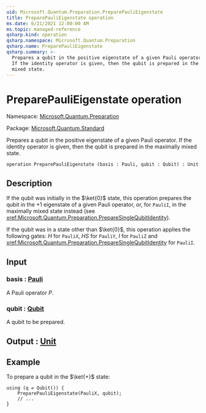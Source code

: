 ```yaml
---
uid: Microsoft.Quantum.Preparation.PreparePauliEigenstate
title: PreparePauliEigenstate operation
ms.date: 6/21/2021 12:00:00 AM
ms.topic: managed-reference
qsharp.kind: operation
qsharp.namespace: Microsoft.Quantum.Preparation
qsharp.name: PreparePauliEigenstate
qsharp.summary: >-
  Prepares a qubit in the positive eigenstate of a given Pauli operator.
  If the identity operator is given, then the qubit is prepared in the maximally
  mixed state.
---
```


# PreparePauliEigenstate operation

Namespace: [Microsoft.Quantum.Preparation](xref:Microsoft.Quantum.Preparation)

Package: [Microsoft.Quantum.Standard](https://nuget.org/packages/Microsoft.Quantum.Standard)


Prepares a qubit in the positive eigenstate of a given Pauli operator.If the identity operator is given, then the qubit is prepared in the maximallymixed state.

```qsharp
operation PreparePauliEigenstate (basis : Pauli, qubit : Qubit) : Unit
```


## Description

If the qubit was initially in the $\ket{0}$ state, this operation prepares thequbit in the $+1$ eigenstate of a given Pauli operator, or, for `PauliI`,in the maximally mixed state instead (see <xref:Microsoft.Quantum.Preparation.PrepareSingleQubitIdentity>).If the qubit was in a state other than $\ket{0}$, this operation applies the following gates:$H$ for `PauliX`, $HS$ for `PauliY`, $I$ for `PauliZ` and<xref:Microsoft.Quantum.Preparation.PrepareSingleQubitIdentity> for `PauliI`.

## Input

### basis : [Pauli](xref:microsoft.quantum.qsharp.valueliterals#pauli-literals)

A Pauli operator $P$.


### qubit : [Qubit](xref:microsoft.quantum.qsharp.valueliterals#qubit-literals)

A qubit to be prepared.



## Output : [Unit](xref:microsoft.quantum.qsharp.valueliterals#unit-literal)



## Example

To prepare a qubit in the $\ket{+}$ state:```qsharpusing (q = Qubit()) {    PreparePauliEigenstate(PauliX, qubit);    // ...}```